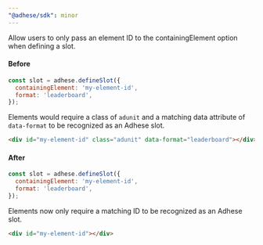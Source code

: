 ```yaml
---
"@adhese/sdk": minor
---
```


Allow users to only pass an element ID to the containingElement option when defining a slot.

#### Before

```javascript
const slot = adhese.defineSlot({
  containingElement: 'my-element-id',
  format: 'leaderboard',
});
```

Elements would require a class of `adunit` and a matching data attribute of `data-format` to be recognized as an Adhese
slot.
```html
<div id="my-element-id" class="adunit" data-format="leaderboard"></div>
```

#### After

```javascript
const slot = adhese.defineSlot({
  containingElement: 'my-element-id',
  format: 'leaderboard',
});
```

Elements now only require a matching ID to be recognized as an Adhese slot.
```html
<div id="my-element-id"></div>
```
